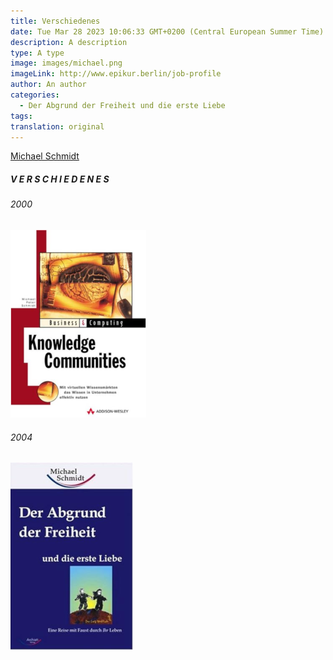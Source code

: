```yaml
---
title: Verschiedenes
date: Tue Mar 28 2023 10:06:33 GMT+0200 (Central European Summer Time)
description: A description
type: A type
image: images/michael.png
imageLink: http://www.epikur.berlin/job-profile
author: An author
categories:
  - Der Abgrund der Freiheit und die erste Liebe
tags:
translation: original
---
```

[Michael Schmidt](http://www.epikur.berlin/job-profile/de)
##### V E R S C H I E D E N E S

###### 2000

[![Knowledge Communities](/images/knowledge-communities.png)](https://www.amazon.de/gp/product/3827316758)

###### 2004

[![Der Abgrund der Freiheit und die erste Liebe](/images/der-abgrund-der-freiheit.png)](https://www.amazon.de/gp/product/3937078487)

